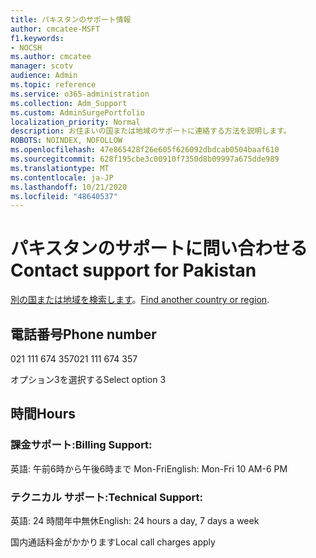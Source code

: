 ```yaml
---
title: パキスタンのサポート情報
author: cmcatee-MSFT
f1.keywords:
- NOCSH
ms.author: cmcatee
manager: scotv
audience: Admin
ms.topic: reference
ms.service: o365-administration
ms.collection: Adm_Support
ms.custom: AdminSurgePortfolio
localization_priority: Normal
description: お住まいの国または地域のサポートに連絡する方法を説明します。
ROBOTS: NOINDEX, NOFOLLOW
ms.openlocfilehash: 47e865428f26e605f626092dbdcab0504baaf610
ms.sourcegitcommit: 628f195cbe3c00910f7350d8b09997a675dde989
ms.translationtype: MT
ms.contentlocale: ja-JP
ms.lasthandoff: 10/21/2020
ms.locfileid: "48640537"
---
```

# <a name="contact-support-for-pakistan"></a><span data-ttu-id="d10bf-103">パキスタンのサポートに問い合わせる</span><span class="sxs-lookup"><span data-stu-id="d10bf-103">Contact support for Pakistan</span></span>

<span data-ttu-id="d10bf-104">[別の国または地域を検索します](../contact-support-for-business-products.md)。</span><span class="sxs-lookup"><span data-stu-id="d10bf-104">[Find another country or region](../contact-support-for-business-products.md).</span></span>

## <a name="phone-number"></a><span data-ttu-id="d10bf-105">電話番号</span><span class="sxs-lookup"><span data-stu-id="d10bf-105">Phone number</span></span>
<span data-ttu-id="d10bf-106">021 111 674 357</span><span class="sxs-lookup"><span data-stu-id="d10bf-106">021 111 674 357</span></span>

<span data-ttu-id="d10bf-107">オプション3を選択する</span><span class="sxs-lookup"><span data-stu-id="d10bf-107">Select option 3</span></span>

## <a name="hours"></a><span data-ttu-id="d10bf-108">時間</span><span class="sxs-lookup"><span data-stu-id="d10bf-108">Hours</span></span>
### <a name="billing-support"></a><span data-ttu-id="d10bf-109">課金サポート:</span><span class="sxs-lookup"><span data-stu-id="d10bf-109">Billing Support:</span></span>

<span data-ttu-id="d10bf-110">英語: 午前6時から午後6時まで Mon-Fri</span><span class="sxs-lookup"><span data-stu-id="d10bf-110">English: Mon-Fri 10 AM-6 PM</span></span>

### <a name="technical-support"></a><span data-ttu-id="d10bf-111">テクニカル サポート:</span><span class="sxs-lookup"><span data-stu-id="d10bf-111">Technical Support:</span></span>

<span data-ttu-id="d10bf-112">英語: 24 時間年中無休</span><span class="sxs-lookup"><span data-stu-id="d10bf-112">English: 24 hours a day, 7 days a week</span></span>

<span data-ttu-id="d10bf-113">国内通話料金がかかります</span><span class="sxs-lookup"><span data-stu-id="d10bf-113">Local call charges apply</span></span>

